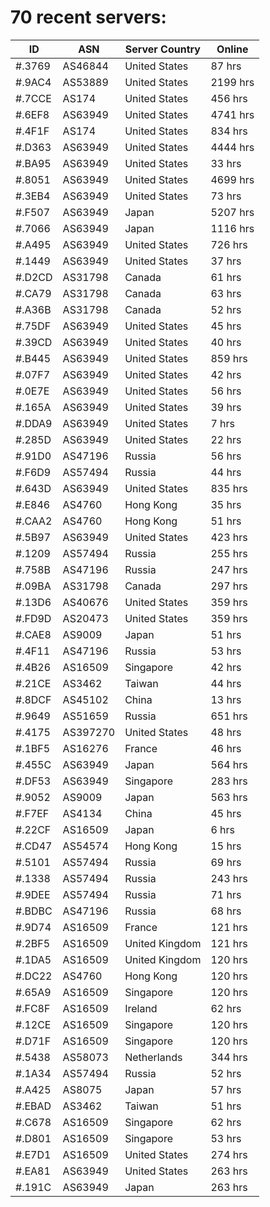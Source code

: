 # 70 recent servers:

| ID | ASN | Server Country | Online |
| ------ | ------ | ------ | ------ |
| #.3769 | AS46844 | United States | 87 hrs |
| #.9AC4 | AS53889 | United States | 2199 hrs |
| #.7CCE | AS174 | United States | 456 hrs |
| #.6EF8 | AS63949 | United States | 4741 hrs |
| #.4F1F | AS174 | United States | 834 hrs |
| #.D363 | AS63949 | United States | 4444 hrs |
| #.BA95 | AS63949 | United States | 33 hrs |
| #.8051 | AS63949 | United States | 4699 hrs |
| #.3EB4 | AS63949 | United States | 73 hrs |
| #.F507 | AS63949 | Japan | 5207 hrs |
| #.7066 | AS63949 | Japan | 1116 hrs |
| #.A495 | AS63949 | United States | 726 hrs |
| #.1449 | AS63949 | United States | 37 hrs |
| #.D2CD | AS31798 | Canada | 61 hrs |
| #.CA79 | AS31798 | Canada | 63 hrs |
| #.A36B | AS31798 | Canada | 52 hrs |
| #.75DF | AS63949 | United States | 45 hrs |
| #.39CD | AS63949 | United States | 40 hrs |
| #.B445 | AS63949 | United States | 859 hrs |
| #.07F7 | AS63949 | United States | 42 hrs |
| #.0E7E | AS63949 | United States | 56 hrs |
| #.165A | AS63949 | United States | 39 hrs |
| #.DDA9 | AS63949 | United States | 7 hrs |
| #.285D | AS63949 | United States | 22 hrs |
| #.91D0 | AS47196 | Russia | 56 hrs |
| #.F6D9 | AS57494 | Russia | 44 hrs |
| #.643D | AS63949 | United States | 835 hrs |
| #.E846 | AS4760 | Hong Kong | 35 hrs |
| #.CAA2 | AS4760 | Hong Kong | 51 hrs |
| #.5B97 | AS63949 | United States | 423 hrs |
| #.1209 | AS57494 | Russia | 255 hrs |
| #.758B | AS47196 | Russia | 247 hrs |
| #.09BA | AS31798 | Canada | 297 hrs |
| #.13D6 | AS40676 | United States | 359 hrs |
| #.FD9D | AS20473 | United States | 359 hrs |
| #.CAE8 | AS9009 | Japan | 51 hrs |
| #.4F11 | AS47196 | Russia | 53 hrs |
| #.4B26 | AS16509 | Singapore | 42 hrs |
| #.21CE | AS3462 | Taiwan | 44 hrs |
| #.8DCF | AS45102 | China | 13 hrs |
| #.9649 | AS51659 | Russia | 651 hrs |
| #.4175 | AS397270 | United States | 48 hrs |
| #.1BF5 | AS16276 | France | 46 hrs |
| #.455C | AS63949 | Japan | 564 hrs |
| #.DF53 | AS63949 | Singapore | 283 hrs |
| #.9052 | AS9009 | Japan | 563 hrs |
| #.F7EF | AS4134 | China | 45 hrs |
| #.22CF | AS16509 | Japan | 6 hrs |
| #.CD47 | AS54574 | Hong Kong | 15 hrs |
| #.5101 | AS57494 | Russia | 69 hrs |
| #.1338 | AS57494 | Russia | 243 hrs |
| #.9DEE | AS57494 | Russia | 71 hrs |
| #.BDBC | AS47196 | Russia | 68 hrs |
| #.9D74 | AS16509 | France | 121 hrs |
| #.2BF5 | AS16509 | United Kingdom | 121 hrs |
| #.1DA5 | AS16509 | United Kingdom | 120 hrs |
| #.DC22 | AS4760 | Hong Kong | 120 hrs |
| #.65A9 | AS16509 | Singapore | 120 hrs |
| #.FC8F | AS16509 | Ireland | 62 hrs |
| #.12CE | AS16509 | Singapore | 120 hrs |
| #.D71F | AS16509 | Singapore | 120 hrs |
| #.5438 | AS58073 | Netherlands | 344 hrs |
| #.1A34 | AS57494 | Russia | 52 hrs |
| #.A425 | AS8075 | Japan | 57 hrs |
| #.EBAD | AS3462 | Taiwan | 51 hrs |
| #.C678 | AS16509 | Singapore | 62 hrs |
| #.D801 | AS16509 | Singapore | 53 hrs |
| #.E7D1 | AS16509 | United States | 274 hrs |
| #.EA81 | AS63949 | United States | 263 hrs |
| #.191C | AS63949 | Japan | 263 hrs |

